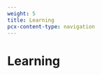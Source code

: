 ```yaml
---
weight: 5
title: Learning
pcx-content-type: navigation
---
```


# Learning

<DirectoryListing path="/learning" />

